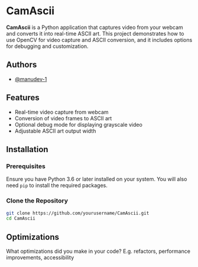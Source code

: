 # CamAscii

**CamAscii** is a Python application that captures video from your webcam and converts it into real-time ASCII art. This project demonstrates how to use OpenCV for video capture and ASCII conversion, and it includes options for debugging and customization.



## Authors

- [@manudev-1](https://github.com/manudev-1)


## Features

- Real-time video capture from webcam
- Conversion of video frames to ASCII art
- Optional debug mode for displaying grayscale video
- Adjustable ASCII art output width


## Installation

### Prerequisites

Ensure you have Python 3.6 or later installed on your system. You will also need `pip` to install the required packages.

### Clone the Repository

```bash
git clone https://github.com/yourusername/CamAscii.git
cd CamAscii
```
    
## Optimizations

What optimizations did you make in your code? E.g. refactors, performance improvements, accessibility

